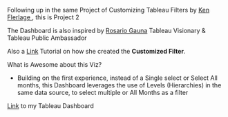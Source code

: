 Following up in the same Project of Customizing Tableau Filters  by [Ken Flerlage ](https://www.flerlagetwins.com/2023/08/custom-filters.html), this is Project 2

The Dashboard is also inspired by [Rosario Gauna](https://public.tableau.com/app/profile/rgauna/viz/HierarchyUXFilterUIStyles-Example2/Example02) Tableau Visionary & Tableau Public Ambassador
 
Also a [Link](https://rosariogaunag.wordpress.com/2023/12/13/part-2-hierarchical-selection-menus-ux-ui/) Tutorial on how she created the **Customized Filter**. 

What is Awesome about this Viz?
* Building on the first experience, instead of a Single select or Select All months, this Dashboard leverages the use of Levels (Hierarchies) in the same data source, to select multiple or All Months as a filter


[Link](https://public.tableau.com/app/profile/amira.salama/viz/Sub-CatSaleswmultiplemonthsfilter/Multiple_select) to my Tableau Dashboard
